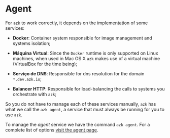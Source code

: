 # Agent

For `azk` to work correctly, it depends on the implementation of some services:

* **Docker**: Container system responsible for image management and systems isolation;

* **Máquina Virtual**: Since the `Docker` runtime is only supported on Linux machines, when used in Mac OS X `azk` makes use of a virtual machine (VirtualBox for the time being);

* **Serviço de DNS**: Responsible for dns resolution for the domain `*.dev.azk.io`;

* **Balancer HTTP**: Responsible for load-balancing the calls to systems you orchestrate with `azk`;

So you do not have to manage each of these services manually, `azk` has what we call the `azk agent`, a service that must always be running for you to use `azk`.

To manage the _agent_ service we have the command `azk agent`. For a complete list of options [visit the agent page](../command-line/agent.md).
